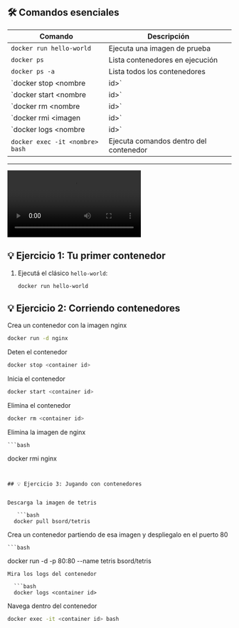 ## 🛠️ Comandos esenciales

| Comando                          | Descripción                                  |
|----------------------------------|----------------------------------------------|
| `docker run hello-world`         | Ejecuta una imagen de prueba                 |
| `docker ps`                      | Lista contenedores en ejecución              |
| `docker ps -a`                   | Lista todos los contenedores                 |
| `docker stop <nombre|id>`        | Detiene un contenedor                        |
| `docker start <nombre|id>`       | Inicia un contenedor detenido                |
| `docker rm <nombre|id>`          | Elimina un contenedor                        |
| `docker rmi <imagen|id>`         | Elimina una imagen                           |
| `docker logs <nombre|id>`        | Muestra los logs del contenedor              |
| `docker exec -it <nombre> bash`  | Ejecuta comandos dentro del contenedor       |

---
![Texto alternativo](contenedores_esenciales.mkv)

## 💡 Ejercicio 1: Tu primer contenedor

1. Ejecutá el clásico `hello-world`:
   ```bash
   docker run hello-world


## 💡 Ejercicio 2: Corriendo contenedores

Crea un contenedor con la imagen nginx

   ```bash
   docker run -d nginx
 ```
Deten el contenedor

   ```bash
   docker stop <container id>
 ```
Inicia el contenedor

   ```bash
   docker start <container id>
 ```
Elimina el contenedor

   ```bash
   docker rm <container id>
 ```

 Elimina la imagen de nginx

    ```bash
   docker rmi nginx
 ```


## 💡 Ejercicio 3: Jugando con contenedores


Descarga la imagen de tetris 

    ```bash
   docker pull bsord/tetris
 ```

 Crea un contenedor partiendo de esa imagen y despliegalo en el puerto 80

    ```bash
   docker run -d -p 80:80 --name tetris bsord/tetris
 ```
 Mira los logs del contenedor

   ```bash
   docker logs <container id>
 ```

 Navega dentro del contenedor 
 
   ```bash
   docker exec -it <container id> bash
 ```